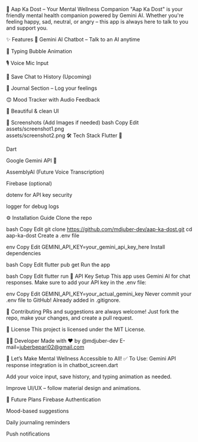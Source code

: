 📱 Aap Ka Dost – Your Mental Wellness Companion
"Aap Ka Dost" is your friendly mental health companion powered by Gemini AI. Whether you're feeling happy, sad, neutral, or angry – this app is always here to talk to you and support you.

✨ Features
🧠 Gemini AI Chatbot – Talk to an AI anytime

💬 Typing Bubble Animation

🎙️ Voice Mic Input

📖 Save Chat to History (Upcoming)

📓 Journal Section – Log your feelings

😊 Mood Tracker with Audio Feedback

📱 Beautiful & clean UI

📸 Screenshots (Add Images if needed)
bash
Copy
Edit
assets/screenshot1.png  
assets/screenshot2.png
🛠️ Tech Stack
Flutter 💙

Dart

Google Gemini API 🤖

AssemblyAI (Future Voice Transcription)

Firebase (optional)

dotenv for API key security

logger for debug logs

⚙️ Installation Guide
Clone the repo

bash
Copy
Edit
git clone https://github.com/mdjuber-dev/aap-ka-dost.git
cd aap-ka-dost
Create a .env file

env
Copy
Edit
GEMINI_API_KEY=your_gemini_api_key_here
Install dependencies

bash
Copy
Edit
flutter pub get
Run the app

bash
Copy
Edit
flutter run
🔐 API Key Setup
This app uses Gemini AI for chat responses. Make sure to add your API key in the .env file:

env
Copy
Edit
GEMINI_API_KEY=your_actual_gemini_key
Never commit your .env file to GitHub! Already added in .gitignore.

🤝 Contributing
PRs and suggestions are always welcome!
Just fork the repo, make your changes, and create a pull request.

📄 License
This project is licensed under the MIT License.

👨‍💻 Developer
Made with ❤️ by @mdjuber-dev
E-mail=juberbepari02@gmail.com

🚀 Let’s Make Mental Wellness Accessible to All!
✅ To Use:
Gemini API response integration is in chatbot_screen.dart

Add your voice input, save history, and typing animation as needed.

Improve UI/UX – follow material design and animations.

📍 Future Plans
 Firebase Authentication

 Mood-based suggestions

 Daily journaling reminders

 Push notifications

